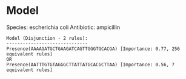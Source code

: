 
# Model

Species: escherichia coli
Antibiotic: ampicillin

```
Model (Disjunction - 2 rules):
------------------------------
Presence(AAAAGATGCTGAAGATCAGTTGGGTGCACGA) [Importance: 0.77, 256 equivalent rules]
OR
Presence(AATTTGTGTAGGGCTTATTATGCACGCTTAA) [Importance: 0.56, 7 equivalent rules]

```

